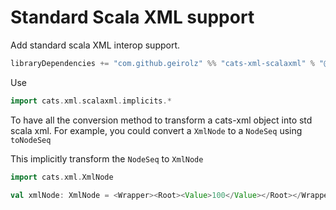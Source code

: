 # Standard Scala XML support

Add standard scala XML interop support.

```sbt
libraryDependencies += "com.github.geirolz" %% "cats-xml-scalaxml" % "@VERSION@"
```

Use

```scala mdoc:nest:to-string
import cats.xml.scalaxml.implicits.*
```

To have all the conversion method to transform a cats-xml object into std scala xml.
For example, you could convert a `XmlNode` to a `NodeSeq` using `toNodeSeq`

This implicitly transform the `NodeSeq` to `XmlNode`

```scala mdoc
import cats.xml.XmlNode

val xmlNode: XmlNode = <Wrapper><Root><Value>100</Value></Root></Wrapper>
```
